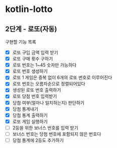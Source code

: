 # kotlin-lotto

## 2단계 - 로또(자동)
구현할 기능 목록
 - [x] 로또 구입 금액 입력 받기
 - [x] 로또 구매 횟수 구하기
 - [x] 로또 번호는 1~45 숫자만 가능하다
 - [x] 로또 번호 생성하기
 - [x] 로또 1 게임은 중복 없이 6개의 로또 번호로 이루어진다
 - [x] 로또 번호는 오름차순으로 정렬되어있다
 - [x] 생성된 로또 번호 출력하기
 - [x] 로또 당첨 번호 입력받기
 - [x] 당첨 여부(얼마나 일치하는지) 판단하기
 - [x] 당첨 통계내기
 - [x] 당첨 통계 출력하기
 - [x] 로또 게임 실행하기
 - [ ] 2등을 위한 보너스 번호를 입력 받기
 - [ ] 보너스 번호는 당첨 번호에 포함되지 않은 번호다
 - [ ] 당첨 통계에 2등도 추가하기